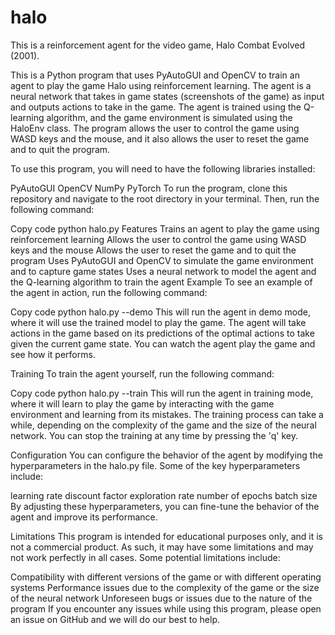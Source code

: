# halo
This is a reinforcement agent for the video game, Halo Combat Evolved (2001). 

This is a Python program that uses PyAutoGUI and OpenCV to train an agent to play the game Halo using reinforcement learning. The agent is a neural network that takes in game states (screenshots of the game) as input and outputs actions to take in the game. The agent is trained using the Q-learning algorithm, and the game environment is simulated using the HaloEnv class. The program allows the user to control the game using WASD keys and the mouse, and it also allows the user to reset the game and to quit the program.

To use this program, you will need to have the following libraries installed:

PyAutoGUI
OpenCV
NumPy
PyTorch
To run the program, clone this repository and navigate to the root directory in your terminal. Then, run the following command:

Copy code
python halo.py
Features
Trains an agent to play the game using reinforcement learning
Allows the user to control the game using WASD keys and the mouse
Allows the user to reset the game and to quit the program
Uses PyAutoGUI and OpenCV to simulate the game environment and to capture game states
Uses a neural network to model the agent and the Q-learning algorithm to train the agent
Example
To see an example of the agent in action, run the following command:

Copy code
python halo.py --demo
This will run the agent in demo mode, where it will use the trained model to play the game. The agent will take actions in the game based on its predictions of the optimal actions to take given the current game state. You can watch the agent play the game and see how it performs.

Training
To train the agent yourself, run the following command:

Copy code
python halo.py --train
This will run the agent in training mode, where it will learn to play the game by interacting with the game environment and learning from its mistakes. The training process can take a while, depending on the complexity of the game and the size of the neural network. You can stop the training at any time by pressing the 'q' key.

Configuration
You can configure the behavior of the agent by modifying the hyperparameters in the halo.py file. Some of the key hyperparameters include:

learning rate
discount factor
exploration rate
number of epochs
batch size
By adjusting these hyperparameters, you can fine-tune the behavior of the agent and improve its performance.

Limitations
This program is intended for educational purposes only, and it is not a commercial product. As such, it may have some limitations and may not work perfectly in all cases. Some potential limitations include:

Compatibility with different versions of the game or with different operating systems
Performance issues due to the complexity of the game or the size of the neural network
Unforeseen bugs or issues due to the nature of the program
If you encounter any issues while using this program, please open an issue on GitHub and we will do our best to help.
